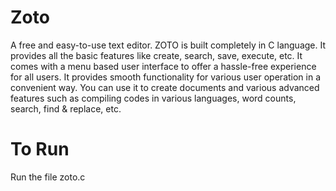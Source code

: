 # Zoto

A free and easy-to-use text editor.
ZOTO is built completely in C language.
It provides all the basic features like create, search, save, execute, etc. It comes with a menu based user interface to offer a hassle-free experience for all users. It provides smooth functionality for various user operation in a convenient way.
You can use it to create documents and various advanced features such as compiling codes in various languages, word counts, search, find & replace, etc. 

# To Run 
Run the file zoto.c
